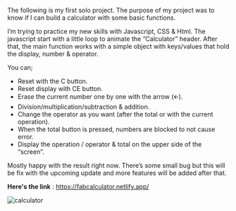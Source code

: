 The following is my first solo project. The purpose of my project was to know if I can build a calculator with some basic functions. 

I’m trying to practice my new skills with Javascript, CSS & Html. The javascript start with a little loop to animate the “Calculator” header. After that, the main function works with a simple object with keys/values that hold the display, number & operator.

You can;

-	Reset with the C button.
- Reset display with CE button.
- Erase the current number one by one with the arrow (🡨).
-	Division/multiplication/subtraction & addition.
-	Change the operator as you want (after the total or with the current operation).
-	When the total button is pressed, numbers are blocked to not cause error.
-	Display the operation / operator & total on the upper side of the “screen”.

Mostly happy with the result right now. There’s some small bug but this will be fix with the upcoming update and more features will be added after that. 

<b>Here's the link</b> : https://fabcalculator.netlify.app/


![calculator](https://user-images.githubusercontent.com/106413129/204684756-5500f43b-fdd3-4c1b-9673-67924ffed0d8.png)


